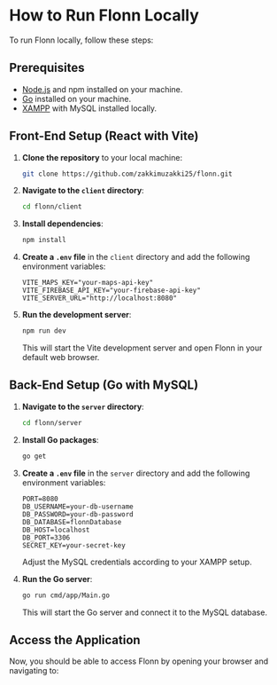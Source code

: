 # How to Run Flonn Locally

To run Flonn locally, follow these steps:

## Prerequisites

- [Node.js](https://nodejs.org/) and npm installed on your machine.
- [Go](https://golang.org/) installed on your machine.
- [XAMPP](https://www.apachefriends.org/index.html) with MySQL installed locally.

## Front-End Setup (React with Vite)

1. **Clone the repository** to your local machine:
    ```bash
    git clone https://github.com/zakkimuzakki25/flonn.git
    ```

2. **Navigate to the `client` directory**:
    ```bash
    cd flonn/client
    ```

3. **Install dependencies**:
    ```bash
    npm install
    ```

4. **Create a `.env` file** in the `client` directory and add the following environment variables:
    ```env
    VITE_MAPS_KEY="your-maps-api-key"
    VITE_FIREBASE_API_KEY="your-firebase-api-key"
    VITE_SERVER_URL="http://localhost:8080"
    ```

5. **Run the development server**:
    ```bash
    npm run dev
    ```
    This will start the Vite development server and open Flonn in your default web browser.

## Back-End Setup (Go with MySQL)

1. **Navigate to the `server` directory**:
    ```bash
    cd flonn/server
    ```

2. **Install Go packages**:
    ```bash
    go get
    ```

3. **Create a `.env` file** in the `server` directory and add the following environment variables:
    ```env
    PORT=8080
    DB_USERNAME=your-db-username
    DB_PASSWORD=your-db-password
    DB_DATABASE=flonnDatabase
    DB_HOST=localhost
    DB_PORT=3306
    SECRET_KEY=your-secret-key
    ```
    Adjust the MySQL credentials according to your XAMPP setup.

4. **Run the Go server**:
    ```bash
    go run cmd/app/Main.go
    ```
    This will start the Go server and connect it to the MySQL database.

## Access the Application

Now, you should be able to access Flonn by opening your browser and navigating to:

